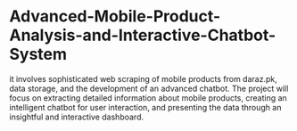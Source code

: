 # Advanced-Mobile-Product-Analysis-and-Interactive-Chatbot-System
it  involves sophisticated web scraping of mobile products from daraz.pk, data storage, and the development of an advanced chatbot. The project will focus on extracting detailed information about mobile products, creating an intelligent chatbot for user interaction, and presenting the data through an insightful and interactive dashboard.
